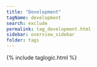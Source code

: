 ```yaml
---
title: "Development"
tagName: development
search: exclude
permalink: tag_development.html
sidebar: overview_sidebar
folder: tags
---
```

{% include taglogic.html %}


